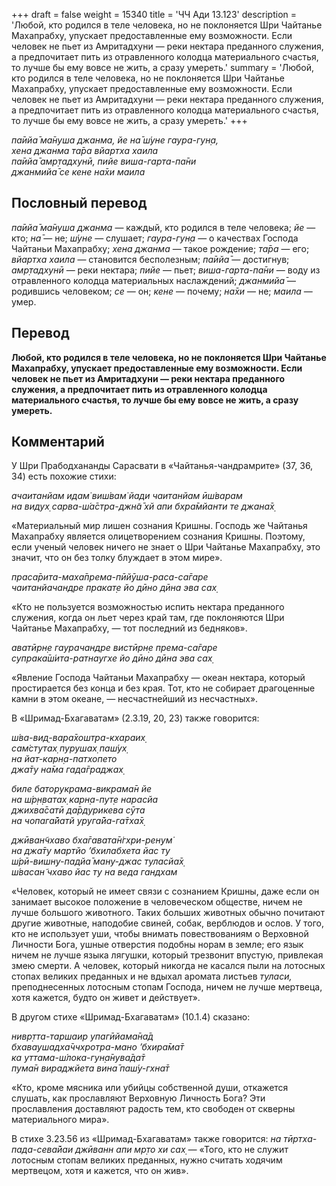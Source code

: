 +++
draft = false
weight = 15340
title = 'ЧЧ Ади 13.123'
description = 'Любой, кто родился в теле человека, но не поклоняется Шри Чайтанье Махапрабху, упускает предоставленные ему возможности. Если человек не пьет из Амритадхуни — реки нектара преданного служения, а предпочитает пить из отравленного колодца материального счастья, то лучше бы ему вовсе не жить, а сразу умереть.'
summary = 'Любой, кто родился в теле человека, но не поклоняется Шри Чайтанье Махапрабху, упускает предоставленные ему возможности. Если человек не пьет из Амритадхуни — реки нектара преданного служения, а предпочитает пить из отравленного колодца материального счастья, то лучше бы ему вовсе не жить, а сразу умереть.'
+++

_па̄ийа̄ ма̄нуша джанма, йе на̄ ш́уне гаура-гун̣а,  
хена джанма та̄ра вйартха хаила  
па̄ийа̄ амр̣тадхунӣ, пийе виша-гарта-па̄ни  
джанмийа̄ се кене на̄хи маила_

## Пословный перевод

_па̄ийа̄_ _ма̄нуша_ _джанма_ — каждый, кто родился в теле человека; _йе_ — кто; _на̄_ — не; _ш́уне_ — слушает; _гаура_\-_гун̣а_ — о качествах Господа Чайтаньи Махапрабху; _хена_ _джанма_ — такое рождение; _та̄ра_ — его; _вйартха_ _хаила_ — становится бесполезным; _па̄ийа̄_ — достигнув; _амр̣тадхунӣ_ — реки нектара; _пийе_ — пьет; _виша_\-_гарта_\-_па̄ни_ — воду из отравленного колодца материальных наслаждений; _джанмийа̄_ — родившись человеком; _се_ — он; _кене_ — почему; _на̄хи_ — не; _маила_ — умер.

## Перевод

**Любой, кто родился в теле человека, но не поклоняется Шри Чайтанье Махапрабху, упускает предоставленные ему возможности. Если человек не пьет из Амритадхуни — реки нектара преданного служения, а предпочитает пить из отравленного колодца материального счастья, то лучше бы ему вовсе не жить, а сразу умереть.**

## Комментарий

У Шри Прабодхананды Сарасвати в «Чайтанья-чандрамрите» (37, 36, 34) есть похожие стихи:

_ачаитанйам идам̇ виш́вам̇ йади чаитанйам ӣш́варам  
на видух̣ сарва-ш́а̄стра-джн̃а̄ хй апи бхра̄мйанти те джана̄х̣_

«Материальный мир лишен сознания Кришны. Господь же Чайтанья Махапрабху является олицетворением сознания Кришны. Поэтому, если ученый человек ничего не знает о Шри Чайтанье Махапрабху, это значит, что он без толку блуждает в этом мире».

_праса̄рита-маха̄према-пӣйӯша-раса-са̄гаре  
чаитанйачандре пракат̣е йо дӣно дӣна эва сах̣_

«Кто не пользуется возможностью испить нектара преданного служения, когда он льет через край там, где поклоняются Шри Чайтанье Махапрабху, — тот последний из бедняков».

_аватӣрн̣е гаурачандре вистӣрн̣е према-са̄гаре  
супрака̄ш́ита-ратнаугхе йо дӣно дӣна эва сах̣_

«Явление Господа Чайтаньи Махапрабху — океан нектара, который простирается без конца и без края. Тот, кто не собирает драгоценные камни в этом океане, — несчастнейший из несчастных».

В «Шримад-Бхагаватам» (2.3.19, 20, 23) также говорится:

_ш́ва-вид̣-вара̄хошт̣ра-кхараих̣  
сам̇стутах̣ пурушах̣ паш́ух̣  
на йат-карн̣а-патхопето  
джа̄ту на̄ма гада̄граджах̣_

_биле баторукрама-викрама̄н йе  
на ш́р̣н̣ватах̣ карн̣а-пут̣е нарасйа  
джихва̄сатӣ да̄рдурикева сӯта  
на чопага̄йатй уруга̄йа-га̄тха̄х̣_

_джӣван̃чхаво бха̄гавата̄н̇гхри-рен̣ум̇  
на джа̄ту мартйо ’бхилабхета йас ту  
ш́рӣ-вишн̣у-падйа̄ ману-джас туласйа̄х̣  
ш́васан̃ чхаво йас ту на веда гандхам_

«Человек, который не имеет связи с сознанием Кришны, даже если он занимает высокое положение в человеческом обществе, ничем не лучше большого животного. Таких больших животных обычно почитают другие животные, наподобие свиней, собак, верблюдов и ослов. У того, кто не использует уши, чтобы внимать повествованиям о Верховной Личности Бога, ушные отверстия подобны норам в земле; его язык ничем не лучше языка лягушки, который трезвонит впустую, привлекая змею смерти. А человек, который никогда не касался пыли на лотосных стопах великих преданных и не вдыхал аромата листьев _туласи,_ преподнесенных лотосным стопам Господа, ничем не лучше мертвеца, хотя кажется, будто он живет и действует».

В другом стихе «Шримад-Бхагаватам» (10.1.4) сказано:

_нивр̣тта-таршаир упагӣйама̄на̄д  
бхаваушадха̄ччхротра-мано ’бхира̄ма̄т  
ка уттама-ш́лока-гун̣а̄нува̄да̄т  
пума̄н вираджйета вина̄ паш́у-гхна̄т_

«Кто, кроме мясника или убийцы собственной души, откажется слушать, как прославляют Верховную Личность Бога? Эти прославления доставляют радость тем, кто свободен от скверны материального мира».

В стихе 3.23.56 из «Шримад-Бхагаватам» также говорится: _на тӣртха-пада-сева̄йаи джӣванн апи мр̣то хи сах̣ —_ «Того, кто не служит лотосным стопам великих преданных, нужно считать ходячим мертвецом, хотя и кажется, что он жив».
